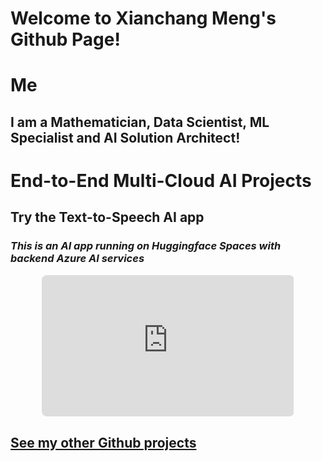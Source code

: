 # Welcome to Xianchang Meng's Github Page!

# Me
## I am a Mathematician, Data Scientist, ML Specialist and AI Solution Architect!

<div data-iframe-width="150" data-iframe-height="270" data-share-badge-id="b06aa006-b6a7-48c6-8a09-4b69c57c48b4" data-share-badge-host="https://www.credly.com"></div><script type="text/javascript" async src="//cdn.credly.com/assets/utilities/embed.js"></script>

# End-to-End Multi-Cloud AI Projects 
## Try the Text-to-Speech AI app
### *This is an AI app running on Huggingface Spaces with backend Azure AI services*

<div style="width:80%; margin:0 auto;">
<iframe 
    src="https://susanapfel-azureaitexttospeech.hf.space"
    style="width:100%; aspect-ratio:16/9; border:none; border-radius:8px;">
</iframe>
</div>


## [See my other Github projects](https://github.com/xianchangmeng?tab=repositories)
